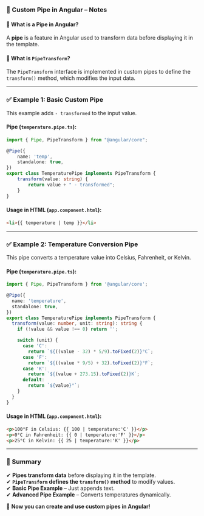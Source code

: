 ### **📌 Custom Pipe in Angular – Notes**  

#### **🔹 What is a Pipe in Angular?**  
A **pipe** is a feature in Angular used to transform data before displaying it in the template.  

#### **🔹 What is `PipeTransform`?**  
The `PipeTransform` interface is implemented in custom pipes to define the `transform()` method, which modifies the input data.

---

### **✅ Example 1: Basic Custom Pipe**  
This example adds `- transformed` to the input value.  

#### **Pipe (`temperature.pipe.ts`):**  
```typescript
import { Pipe, PipeTransform } from "@angular/core";

@Pipe({
    name: 'temp',
    standalone: true,
})
export class TemperaturePipe implements PipeTransform {
    transform(value: string) {
        return value + " - transformed";
    }
}
```
#### **Usage in HTML (`app.component.html`):**  
```html
<li>{{ temperature | temp }}</li>
```

---

### **✅ Example 2: Temperature Conversion Pipe**  
This pipe converts a temperature value into Celsius, Fahrenheit, or Kelvin.  

#### **Pipe (`temperature.pipe.ts`):**  
```typescript
import { Pipe, PipeTransform } from '@angular/core';

@Pipe({
  name: 'temperature',
  standalone: true,
})
export class TemperaturePipe implements PipeTransform {
  transform(value: number, unit: string): string {
    if (!value && value !== 0) return '';

    switch (unit) {
      case 'C':
        return `${((value - 32) * 5/9).toFixed(2)}°C`;
      case 'F':
        return `${((value * 9/5) + 32).toFixed(2)}°F`;
      case 'K':
        return `${(value + 273.15).toFixed(2)}K`;
      default:
        return `${value}°`;
    }
  }
}
```
#### **Usage in HTML (`app.component.html`):**  
```html
<p>100°F in Celsius: {{ 100 | temperature:'C' }}</p>
<p>0°C in Fahrenheit: {{ 0 | temperature:'F' }}</p>
<p>25°C in Kelvin: {{ 25 | temperature:'K' }}</p>
```

---

### **🎯 Summary**
✔ **Pipes transform data** before displaying it in the template.  
✔ **`PipeTransform` defines the `transform()` method** to modify values.  
✔ **Basic Pipe Example** – Just appends text.  
✔ **Advanced Pipe Example** – Converts temperatures dynamically.  

🚀 **Now you can create and use custom pipes in Angular!**